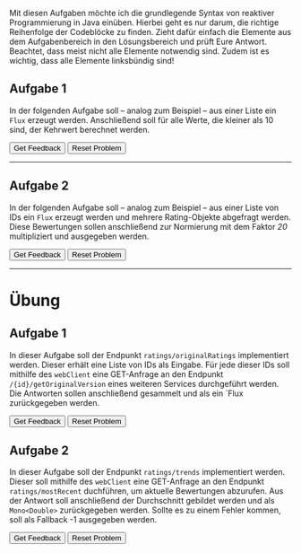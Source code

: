 Mit diesen Aufgaben möchte ich die grundlegende Syntax von reaktiver Programmierung in Java einüben.
Hierbei geht es nur darum, die richtige Reihenfolge der Codeblöcke zu finden.
Zieht dafür einfach die Elemente aus dem Aufgabenbereich in den Lösungsbereich und prüft Eure Antwort.
Beachtet, dass meist nicht alle Elemente notwendig sind.
Zudem ist es wichtig, dass alle Elemente linksbündig sind!

##  Aufgabe 1
In der folgenden Aufgabe soll – analog zum Beispiel – aus einer Liste ein `Flux` erzeugt werden. Anschließend soll für alle Werte, die kleiner als 10 sind, der Kehrwert berechnet werden. 


<div id="Task1-sortableTrash" class="sortable-code"></div> 
<div id="Task1-sortable" class="sortable-code"></div> 
<div style="clear:both;"></div> 
<p> 
    <input id="Task1-feedbackLink" value="Get Feedback" type="button" /> 
    <input id="Task1-newInstanceLink" value="Reset Problem" type="button" /> 
</p> 
<script type="text/javascript"> 
(function(){
  var initial = "Flux.fromIterable(List.of(5,15,3,0,17,-1))\n" +
    ".filter(i -&gt; i &lt; 10)\n" +
    ".map(i-&gt;  {\n" +
    "return (double) 1/i;}\n" +
    ")\n" +
    ".subscribe(\n" +
    "i -&gt; System.out.print(i + &quot;,&quot;),\n" +
    "err -&gt; System.err.println(err.toString())\n" +
    ");\n" +
    ".filter(i -&gt; i &gt;= 10) #distractor\n" +
    "return 1/i;} #distractor\n" +
    ".map(list -&gt; { #distractor\n" +
    "for(int i: list){ #distractor\n" +
    "} #distractor\n" +
    "Flux.just(List.of(5,15,3,0,17,-1)) #distractor";
  var parsonsPuzzle = new ParsonsWidget({
    "sortableId": "Task1-sortable",
    "max_wrong_lines": 10,
    "grader": ParsonsWidget._graders.LineBasedGrader,
    "exec_limit": 2500,
    "can_indent": true,
    "x_indent": 50,
    "lang": "en",
    "show_feedback": true,
    "trashId": "Task1-sortableTrash"
  });
  parsonsPuzzle.init(initial);
  parsonsPuzzle.shuffleLines();
  $("#Task1-newInstanceLink").click(function(event){ 
      event.preventDefault(); 
      parsonsPuzzle.shuffleLines(); 
  }); 
  $("#Task1-feedbackLink").click(function(event){ 
      event.preventDefault(); 
      parsonsPuzzle.getFeedback(); 
  }); 
})(); 
</script>

---

## Aufgabe 2

In der folgenden Aufgabe soll – analog zum Beispiel – aus einer Liste von IDs ein `Flux` erzeugt werden und mehrere Rating-Objekte abgefragt werden. Diese Bewertungen sollen anschließend zur Normierung mit dem Faktor *20* multipliziert und ausgegeben werden.

<div id="Task2-sortableTrash" class="sortable-code"></div> 
<div id="Task2-sortable" class="sortable-code"></div> 
<div style="clear:both;"></div> 
<p> 
    <input id="Task2-feedbackLink" value="Get Feedback" type="button" /> 
    <input id="Task2-newInstanceLink" value="Reset Problem" type="button" /> 
</p> 
<script type="text/javascript"> 
(function(){
  var initial = "Flux.fromIterable(List.of(5,15,3,17))\n" +
    ".flatMap(id-&gt;  webClient.get()\n" +
    ".uri(&quot;/ratings/{id}&quot;, id)\n" +
    ".retrieve()\n" +
    ".bodyToMono(RatingResponseDTO.class)\n" +
    ")\n" +
    ".map(rating -&gt; rating.getRating() * 20)\n" +
    ".subscribe(\n" +
    "res -&gt; System.out.print(res + &quot;,&quot;),\n" +
    "err -&gt; System.err.println(err.toString()));\n" +
    ".flatMap(rating -&gt; rating.getRating() * 20) #distractor\n" +
    ".map(id-&gt;  webClient.get() #distractor";
  var parsonsPuzzle = new ParsonsWidget({
    "sortableId": "Task2-sortable",
    "max_wrong_lines": 10,
    "grader": ParsonsWidget._graders.LineBasedGrader,
    "exec_limit": 2500,
    "can_indent": true,
    "x_indent": 50,
    "lang": "en",
    "show_feedback": true,
    "trashId": "Task2-sortableTrash"
  });
  parsonsPuzzle.init(initial);
  parsonsPuzzle.shuffleLines();
  $("#Task2-newInstanceLink").click(function(event){ 
      event.preventDefault(); 
      parsonsPuzzle.shuffleLines(); 
  }); 
  $("#Task2-feedbackLink").click(function(event){ 
      event.preventDefault(); 
      parsonsPuzzle.getFeedback(); 
  }); 
})(); 
</script>

---


# Übung

## Aufgabe 1

In dieser Aufgabe soll der Endpunkt `ratings/originalRatings` implementiert werden.
Dieser erhält eine Liste von IDs als Eingabe. Für jede dieser IDs soll mithilfe des `webClient` eine GET-Anfrage an den Endpunkt `/{id}/getOriginalVersion` eines weiteren Services durchgeführt werden.
Die Antworten sollen anschließend gesammelt und als ein `Flux<RatingResponseDTO> zurückgegeben werden.

<div id="Exercise1-sortableTrash" class="sortable-code"></div> 
<div id="Exercise1-sortable" class="sortable-code"></div> 
<div style="clear:both;"></div> 
<p> 
    <input id="Exercise1-feedbackLink" value="Get Feedback" type="button" /> 
    <input id="Exercise1-newInstanceLink" value="Reset Problem" type="button" /> 
</p> 
<script type="text/javascript"> 
(function(){
  var initial = "return Flux.fromIterable(ids)\n" +
    ".flatMap(id -&gt;\n" +
    "webClient.get()\n" +
    ".uri(&quot;/{id}/getOriginalVersion&quot;, id)\n" +
    ".retrieve()\n" +
    ".bodyToMono(RatingResponseDTO.class)\n" +
    ");\n" +
    " .map(id -&gt; #distractor\n" +
    " .subscribe( #distractor\n" +
    " rating -&gt; return rating, #distractor\n" +
    " err -&gt; System.out.println(&quot;Error!&quot;)); #distractor";
  var parsonsPuzzle = new ParsonsWidget({
    "sortableId": "Exercise1-sortable",
    "max_wrong_lines": 10,
    "grader": ParsonsWidget._graders.LineBasedGrader,
    "exec_limit": 2500,
    "can_indent": true,
    "x_indent": 50,
    "lang": "en",
    "show_feedback": true,
    "trashId": "Exercise1-sortableTrash"
  });
  parsonsPuzzle.init(initial);
  parsonsPuzzle.shuffleLines();
  $("#Exercise1-newInstanceLink").click(function(event){ 
      event.preventDefault(); 
      parsonsPuzzle.shuffleLines(); 
  }); 
  $("#Exercise1-feedbackLink").click(function(event){ 
      event.preventDefault(); 
      parsonsPuzzle.getFeedback(); 
  }); 
})(); 
</script>

## Aufgabe 2

In dieser Aufgabe soll der Endpunkt `ratings/trends` implementiert werden.
Dieser soll mithilfe des `webClient` eine GET-Anfrage an den Endpunkt `ratings/mostRecent` duchführen, um aktuelle Bewertungen abzurufen.
Aus der Antwort soll anschließend der Durchschnitt gebildet werden und als `Mono<Double>` zurückgegeben werden.
Sollte es zu einem Fehler kommen, soll als Fallback -1 ausgegeben werden.

<div id="Exercise2-sortableTrash" class="sortable-code"></div> 
<div id="Exercise2-sortable" class="sortable-code"></div> 
<div style="clear:both;"></div> 
<p> 
    <input id="Exercise2-feedbackLink" value="Get Feedback" type="button" /> 
    <input id="Exercise2-newInstanceLink" value="Reset Problem" type="button" /> 
</p> 
<script type="text/javascript"> 
(function(){
  var initial = "return webClient.get()\n" +
    ".uri(&quot;/mostRecent&quot;)\n" +
    ".retrieve()\n" +
    ".bodyToFlux(RatingResponseDTO.class)\n" +
    ".map(RatingResponseDTO::getRating)\n" +
    ".collectList()\n" +
    ".map(this::calculateAverage)\n" +
    ".onErrorResume(e -&gt; Mono.just(-1.0));\n" +
    ".flatMap(RatingResponseDTO::getRating) #distractor\n" +
    ".flatMap(this::calculateAverage) #distractor\n" +
    ".subscribe( #distractor\n" +
    "err -&gt; return Mono.just(-1.0)); #distractor\n" +
    "rating -&gt; return this::calculateAverage, #distractor";
  var parsonsPuzzle = new ParsonsWidget({
    "sortableId": "Exercise2-sortable",
    "max_wrong_lines": 10,
    "grader": ParsonsWidget._graders.LineBasedGrader,
    "exec_limit": 2500,
    "can_indent": true,
    "x_indent": 50,
    "lang": "en",
    "show_feedback": true,
    "trashId": "Exercise2-sortableTrash"
  });
  parsonsPuzzle.init(initial);
  parsonsPuzzle.shuffleLines();
  $("#Exercise2-newInstanceLink").click(function(event){ 
      event.preventDefault(); 
      parsonsPuzzle.shuffleLines(); 
  }); 
  $("#Exercise2-feedbackLink").click(function(event){ 
      event.preventDefault(); 
      parsonsPuzzle.getFeedback(); 
  }); 
})(); 
</script>


